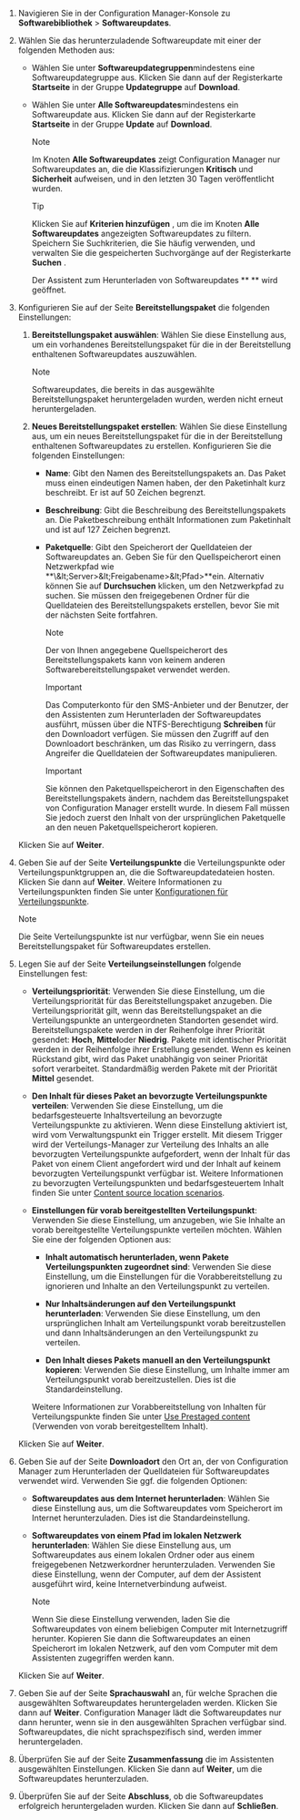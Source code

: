 1.  Navigieren Sie in der Configuration Manager-Konsole zu **Softwarebibliothek** > **Softwareupdates**.  

2.  Wählen Sie das herunterzuladende Softwareupdate mit einer der folgenden Methoden aus:  

    -   Wählen Sie unter **Softwareupdategruppen**mindestens eine Softwareupdategruppe aus. Klicken Sie dann auf der Registerkarte **Startseite** in der Gruppe **Updategruppe** auf **Download**.  

    -   Wählen Sie unter **Alle Softwareupdates**mindestens ein Softwareupdate aus. Klicken Sie dann auf der Registerkarte **Startseite** in der Gruppe **Update** auf **Download**.  

        > [!NOTE]  
        >  Im Knoten **Alle Softwareupdates** zeigt Configuration Manager nur Softwareupdates an, die die Klassifizierungen **Kritisch** und **Sicherheit** aufweisen, und in den letzten 30 Tagen veröffentlicht wurden.  

        > [!TIP]  
        >  Klicken Sie auf **Kriterien hinzufügen** , um die im Knoten **Alle Softwareupdates** angezeigten Softwareupdates zu filtern. Speichern Sie Suchkriterien, die Sie häufig verwenden, und verwalten Sie die gespeicherten Suchvorgänge auf der Registerkarte **Suchen** .  

         Der Assistent zum Herunterladen von Softwareupdates ** ** wird geöffnet.  

3.  Konfigurieren Sie auf der Seite **Bereitstellungspaket** die folgenden Einstellungen:  

    1.  **Bereitstellungspaket auswählen**: Wählen Sie diese Einstellung aus, um ein vorhandenes Bereitstellungspaket für die in der Bereitstellung enthaltenen Softwareupdates auszuwählen.  

        > [!NOTE]  
        >  Softwareupdates, die bereits in das ausgewählte Bereitstellungspaket heruntergeladen wurden, werden nicht erneut heruntergeladen.  

    2.  **Neues Bereitstellungspaket erstellen**: Wählen Sie diese Einstellung aus, um ein neues Bereitstellungspaket für die in der Bereitstellung enthaltenen Softwareupdates zu erstellen. Konfigurieren Sie die folgenden Einstellungen:  

        -   **Name**: Gibt den Namen des Bereitstellungspakets an. Das Paket muss einen eindeutigen Namen haben, der den Paketinhalt kurz beschreibt.  Er ist auf 50 Zeichen begrenzt.  

        -   **Beschreibung**: Gibt die Beschreibung des Bereitstellungspakets an. Die Paketbeschreibung enthält Informationen zum Paketinhalt und ist auf 127 Zeichen begrenzt.  

        -   **Paketquelle**: Gibt den Speicherort der Quelldateien der Softwareupdates an. Geben Sie für den Quellspeicherort einen Netzwerkpfad wie **\\\&lt;Server&gt;\&lt;Freigabename&gt;\&lt;Pfad&gt;**ein. Alternativ können Sie auf **Durchsuchen** klicken, um den Netzwerkpfad zu suchen. Sie müssen den freigegebenen Ordner für die Quelldateien des Bereitstellungspakets erstellen, bevor Sie mit der nächsten Seite fortfahren.  

            > [!NOTE]  
            >  Der von Ihnen angegebene Quellspeicherort des Bereitstellungspakets kann von keinem anderen Softwarebereitstellungspaket verwendet werden.  

            > [!IMPORTANT]  
            >  Das Computerkonto für den SMS-Anbieter und der Benutzer, der den Assistenten zum Herunterladen der Softwareupdates ausführt, müssen über die NTFS-Berechtigung **Schreiben** für den Downloadort verfügen. Sie müssen den Zugriff auf den Downloadort beschränken, um das Risiko zu verringern, dass Angreifer die Quelldateien der Softwareupdates manipulieren.  

            > [!IMPORTANT]  
            >  Sie können den Paketquellspeicherort in den Eigenschaften des Bereitstellungspakets ändern, nachdem das Bereitstellungspaket von Configuration Manager erstellt wurde. In diesem Fall müssen Sie jedoch zuerst den Inhalt von der ursprünglichen Paketquelle an den neuen Paketquellspeicherort kopieren.  

     Klicken Sie auf **Weiter**.  

4.  Geben Sie auf der Seite **Verteilungspunkte** die Verteilungspunkte oder Verteilungspunktgruppen an, die die Softwareupdatedateien hosten. Klicken Sie dann auf **Weiter**. Weitere Informationen zu Verteilungspunkten finden Sie unter [Konfigurationen für Verteilungspunkte](../../core/servers/deploy/configure/install-and-configure-distribution-points.md#bkmk_configs).  

    > [!NOTE]  
    >  Die Seite Verteilungspunkte ist nur verfügbar, wenn Sie ein neues Bereitstellungspaket für Softwareupdates erstellen.  

6.  Legen Sie auf der Seite **Verteilungseinstellungen** folgende Einstellungen fest:  

    -   **Verteilungspriorität**: Verwenden Sie diese Einstellung, um die Verteilungspriorität für das Bereitstellungspaket anzugeben. Die Verteilungspriorität gilt, wenn das Bereitstellungspaket an die Verteilungspunkte an untergeordneten Standorten gesendet wird. Bereitstellungspakete werden in der Reihenfolge ihrer Priorität gesendet: **Hoch**, **Mittel**oder **Niedrig**. Pakete mit identischer Priorität werden in der Reihenfolge ihrer Erstellung gesendet. Wenn es keinen Rückstand gibt, wird das Paket unabhängig von seiner Priorität sofort verarbeitet. Standardmäßig werden Pakete mit der Priorität **Mittel** gesendet.  

    -   **Den Inhalt für dieses Paket an bevorzugte Verteilungspunkte verteilen**: Verwenden Sie diese Einstellung, um die bedarfsgesteuerte Inhaltsverteilung an bevorzugte Verteilungspunkte zu aktivieren. Wenn diese Einstellung aktiviert ist, wird vom Verwaltungspunkt ein Trigger erstellt. Mit diesem Trigger wird der Verteilungs-Manager zur Verteilung des Inhalts an alle bevorzugten Verteilungspunkte aufgefordert, wenn der Inhalt für das Paket von einem Client angefordert wird und der Inhalt auf keinem bevorzugten Verteilungspunkt verfügbar ist. Weitere Informationen zu bevorzugten Verteilungspunkten und bedarfsgesteuertem Inhalt finden Sie unter [Content source location scenarios](../../core/plan-design/hierarchy/content-source-location-scenarios.md).  

    -   **Einstellungen für vorab bereitgestellten Verteilungspunkt**: Verwenden Sie diese Einstellung, um anzugeben, wie Sie Inhalte an vorab bereitgestellte Verteilungspunkte verteilen möchten. Wählen Sie eine der folgenden Optionen aus:  

        -   **Inhalt automatisch herunterladen, wenn Pakete Verteilungspunkten zugeordnet sind**: Verwenden Sie diese Einstellung, um die Einstellungen für die Vorabbereitstellung zu ignorieren und Inhalte an den Verteilungspunkt zu verteilen.  

        -   **Nur Inhaltsänderungen auf den Verteilungspunkt herunterladen**: Verwenden Sie diese Einstellung, um den ursprünglichen Inhalt am Verteilungspunkt vorab bereitzustellen und dann Inhaltsänderungen an den Verteilungspunkt zu verteilen.  

        -   **Den Inhalt dieses Pakets manuell an den Verteilungspunkt kopieren**: Verwenden Sie diese Einstellung, um Inhalte immer am Verteilungspunkt vorab bereitzustellen. Dies ist die Standardeinstellung.  

         Weitere Informationen zur Vorabbereitstellung von Inhalten für Verteilungspunkte finden Sie unter [Use Prestaged content](../../core/servers/deploy/configure/deploy-and-manage-content.md#bkmk_prestage) (Verwenden von vorab bereitgestelltem Inhalt).  

     Klicken Sie auf **Weiter**.  

6.  Geben Sie auf der Seite **Downloadort** den Ort an, der von Configuration Manager zum Herunterladen der Quelldateien für Softwareupdates verwendet wird. Verwenden Sie ggf. die folgenden Optionen:  

    -   **Softwareupdates aus dem Internet herunterladen**: Wählen Sie diese Einstellung aus, um die Softwareupdates vom Speicherort im Internet herunterzuladen. Dies ist die Standardeinstellung.  

    -   **Softwareupdates von einem Pfad im lokalen Netzwerk herunterladen**: Wählen Sie diese Einstellung aus, um Softwareupdates aus einem lokalen Ordner oder aus einem freigegebenen Netzwerkordner herunterzuladen. Verwenden Sie diese Einstellung, wenn der Computer, auf dem der Assistent ausgeführt wird, keine Internetverbindung aufweist.  

        > [!NOTE]  
        >  Wenn Sie diese Einstellung verwenden, laden Sie die Softwareupdates von einem beliebigen Computer mit Internetzugriff herunter. Kopieren Sie dann die Softwareupdates an einen Speicherort im lokalen Netzwerk, auf den vom Computer mit dem Assistenten zugegriffen werden kann.  

     Klicken Sie auf **Weiter**.  

7.  Geben Sie auf der Seite **Sprachauswahl** an, für welche Sprachen die ausgewählten Softwareupdates heruntergeladen werden. Klicken Sie dann auf **Weiter**. Configuration Manager lädt die Softwareupdates nur dann herunter, wenn sie in den ausgewählten Sprachen verfügbar sind. Softwareupdates, die nicht sprachspezifisch sind, werden immer heruntergeladen.  

8. Überprüfen Sie auf der Seite **Zusammenfassung** die im Assistenten ausgewählten Einstellungen. Klicken Sie dann auf **Weiter**, um die Softwareupdates herunterzuladen.  

9. Überprüfen Sie auf der Seite **Abschluss**, ob die Softwareupdates erfolgreich heruntergeladen wurden. Klicken Sie dann auf **Schließen**.  


<!--HONumber=Nov16_HO1-->



